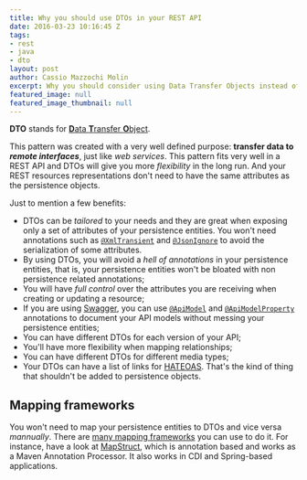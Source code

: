 ```yaml
---
title: Why you should use DTOs in your REST API
date: 2016-03-23 10:16:45 Z
tags:
- rest
- java
- dto
layout: post
author: Cassio Mazzochi Molin
excerpt: Why you should consider using Data Transfer Objects instead of persistence models in your REST API.
featured_image: null
featured_image_thumbnail: null
---
```


**DTO** stands for [**D**ata **T**ransfer **O**bject][1]. 

This pattern was created with a very well defined purpose: **transfer data to _remote interfaces_**, just like *web services*. This pattern fits very well in a REST API and DTOs will give you more *flexibility* in the long run. And your REST resources representations don't need to have the same attributes as the persistence objects.

Just to mention a few benefits: 

- DTOs can be *tailored* to your needs and they are great when exposing only a set of attributes of your persistence entities. You won't need annotations such as [`@XmlTransient`][2] and [`@JsonIgnore`][3] to avoid the serialization of some attributes.
- By using DTOs, you will avoid a *hell of annotations* in your persistence entities, that is, your persistence entities won't be bloated with non persistence related annotations;
- You will have *full control* over the attributes you are receiving when creating or updating a resource;
- If you are using [Swagger][4], you can use [`@ApiModel`][5] and [`@ApiModelProperty`][6] annotations to document your API models without messing your persistence entities;
- You can have different DTOs for each version of your API;
- You'll have more flexibility when mapping relationships;
- You can have different DTOs for different media types;
- Your DTOs can have a list of links for [HATEOAS][7]. That's the kind of thing that shouldn't be added to persistence objects.

## Mapping frameworks

You won't need to map your persistence entities to DTOs and vice versa *mannually*. There are [many mapping frameworks][8] you can use to do it. For instance, have a look at [MapStruct][9], which is annotation based and works as a Maven Annotation Processor. It also works in CDI and Spring-based applications.


  [1]: https://en.wikipedia.org/wiki/Data_transfer_object
  [2]: http://docs.oracle.com/javaee/7/api/javax/xml/bind/annotation/XmlTransient.html
  [3]: https://fasterxml.github.io/jackson-annotations/javadoc/2.7/com/fasterxml/jackson/annotation/JsonIgnore.html
  [4]: https://github.com/swagger-api/swagger-core
  [5]: https://github.com/swagger-api/swagger-core/wiki/Annotations-1.5.X#apimodel
  [6]: https://github.com/swagger-api/swagger-core/wiki/Annotations-1.5.X#apimodelproperty
  [7]: https://en.wikipedia.org/wiki/HATEOAS
  [8]: https://stackoverflow.com/a/1432956/1426227
  [9]: http://mapstruct.org/
  [10]: https://stackoverflow.com/a/35341664/1426227